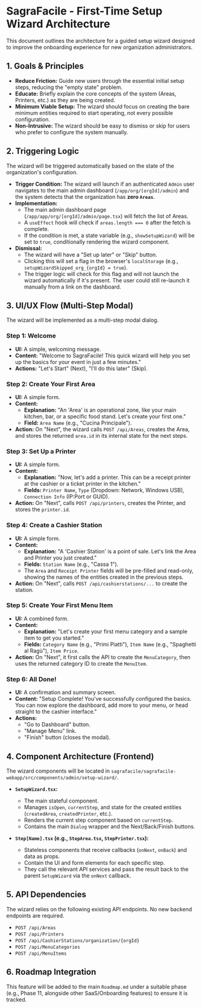 # SagraFacile - First-Time Setup Wizard Architecture

This document outlines the architecture for a guided setup wizard designed to improve the onboarding experience for new organization administrators.

## 1. Goals & Principles

*   **Reduce Friction:** Guide new users through the essential initial setup steps, reducing the "empty state" problem.
*   **Educate:** Briefly explain the core concepts of the system (Areas, Printers, etc.) as they are being created.
*   **Minimum Viable Setup:** The wizard should focus on creating the bare minimum entities required to start operating, not every possible configuration.
*   **Non-Intrusive:** The wizard should be easy to dismiss or skip for users who prefer to configure the system manually.

## 2. Triggering Logic

The wizard will be triggered automatically based on the state of the organization's configuration.

*   **Trigger Condition:** The wizard will launch if an authenticated `Admin` user navigates to the main admin dashboard (`/app/org/[orgId]/admin`) and the system detects that the organization has **zero `Areas`**.
*   **Implementation:**
    *   The main admin dashboard page (`/app/app/org/[orgId]/admin/page.tsx`) will fetch the list of Areas.
    *   A `useEffect` hook will check if `areas.length === 0` after the fetch is complete.
    *   If the condition is met, a state variable (e.g., `showSetupWizard`) will be set to `true`, conditionally rendering the wizard component.
*   **Dismissal:**
    *   The wizard will have a "Set up later" or "Skip" button.
    *   Clicking this will set a flag in the browser's `localStorage` (e.g., `setupWizardSkipped_org_{orgId} = true`).
    *   The trigger logic will check for this flag and will not launch the wizard automatically if it's present. The user could still re-launch it manually from a link on the dashboard.

## 3. UI/UX Flow (Multi-Step Modal)

The wizard will be implemented as a multi-step modal dialog.

### Step 1: Welcome

*   **UI:** A simple, welcoming message.
*   **Content:** "Welcome to SagraFacile! This quick wizard will help you set up the basics for your event in just a few minutes."
*   **Actions:** "Let's Start" (Next), "I'll do this later" (Skip).

### Step 2: Create Your First Area

*   **UI:** A simple form.
*   **Content:**
    *   **Explanation:** "An 'Area' is an operational zone, like your main kitchen, bar, or a specific food stand. Let's create your first one."
    *   **Field:** `Area Name` (e.g., "Cucina Principale").
*   **Action:** On "Next", the wizard calls `POST /api/Areas`, creates the Area, and stores the returned `area.id` in its internal state for the next steps.

### Step 3: Set Up a Printer

*   **UI:** A simple form.
*   **Content:**
    *   **Explanation:** "Now, let's add a printer. This can be a receipt printer at the cashier or a ticket printer in the kitchen."
    *   **Fields:** `Printer Name`, `Type` (Dropdown: Network, Windows USB), `Connection Info` (IP:Port or GUID).
*   **Action:** On "Next", calls `POST /api/printers`, creates the Printer, and stores the `printer.id`.

### Step 4: Create a Cashier Station

*   **UI:** A simple form.
*   **Content:**
    *   **Explanation:** "A 'Cashier Station' is a point of sale. Let's link the Area and Printer you just created."
    *   **Fields:** `Station Name` (e.g., "Cassa 1").
    *   The `Area` and `Receipt Printer` fields will be pre-filled and read-only, showing the names of the entities created in the previous steps.
*   **Action:** On "Next", calls `POST /api/cashierstations/...` to create the station.

### Step 5: Create Your First Menu Item

*   **UI:** A combined form.
*   **Content:**
    *   **Explanation:** "Let's create your first menu category and a sample item to get you started."
    *   **Fields:** `Category Name` (e.g., "Primi Piatti"), `Item Name` (e.g., "Spaghetti al Ragù"), `Item Price`.
*   **Action:** On "Next", it first calls the API to create the `MenuCategory`, then uses the returned category ID to create the `MenuItem`.

### Step 6: All Done!

*   **UI:** A confirmation and summary screen.
*   **Content:** "Setup Complete! You've successfully configured the basics. You can now explore the dashboard, add more to your menu, or head straight to the cashier interface."
*   **Actions:**
    *   "Go to Dashboard" button.
    *   "Manage Menu" link.
    *   "Finish" button (closes the modal).

## 4. Component Architecture (Frontend)

The wizard components will be located in `sagrafacile/sagrafacile-webapp/src/components/admin/setup-wizard/`.

*   **`SetupWizard.tsx`:**
    *   The main stateful component.
    *   Manages `isOpen`, `currentStep`, and state for the created entities (`createdArea`, `createdPrinter`, etc.).
    *   Renders the current step component based on `currentStep`.
    *   Contains the main `Dialog` wrapper and the Next/Back/Finish buttons.

*   **`Step[Name].tsx` (e.g., `StepArea.tsx`, `StepPrinter.tsx`):**
    *   Stateless components that receive callbacks (`onNext`, `onBack`) and data as props.
    *   Contain the UI and form elements for each specific step.
    *   They call the relevant API services and pass the result back to the parent `SetupWizard` via the `onNext` callback.

## 5. API Dependencies

The wizard relies on the following existing API endpoints. No new backend endpoints are required.

*   `POST /api/Areas`
*   `POST /api/Printers`
*   `POST /api/CashierStations/organization/{orgId}`
*   `POST /api/MenuCategories`
*   `POST /api/MenuItems`

## 6. Roadmap Integration

This feature will be added to the main `Roadmap.md` under a suitable phase (e.g., Phase 11, alongside other SaaS/Onboarding features) to ensure it is tracked.
